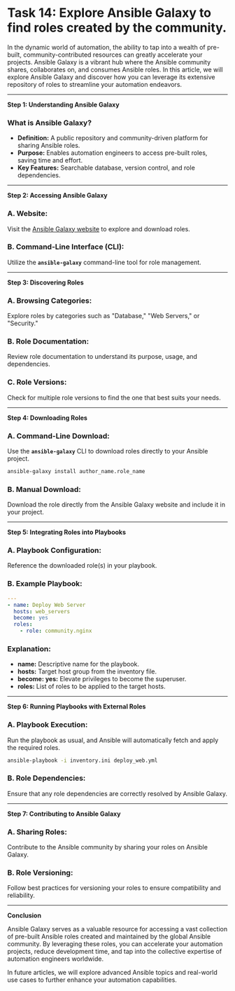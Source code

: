 # Task 14: Explore Ansible Galaxy to find roles created by the community.

In the dynamic world of automation, the ability to tap into a wealth of pre-built, community-contributed resources can greatly accelerate your projects. Ansible Galaxy is a vibrant hub where the Ansible community shares, collaborates on, and consumes Ansible roles. In this article, we will explore Ansible Galaxy and discover how you can leverage its extensive repository of roles to streamline your automation endeavors.

---

**Step 1: Understanding Ansible Galaxy**

### **What is Ansible Galaxy?**

- **Definition:** A public repository and community-driven platform for sharing Ansible roles.
- **Purpose:** Enables automation engineers to access pre-built roles, saving time and effort.
- **Key Features:** Searchable database, version control, and role dependencies.

---

**Step 2: Accessing Ansible Galaxy**

### **A. Website:**

Visit the [Ansible Galaxy website](https://galaxy.ansible.com/) to explore and download roles.

### **B. Command-Line Interface (CLI):**

Utilize the **`ansible-galaxy`** command-line tool for role management.

---

**Step 3: Discovering Roles**

### **A. Browsing Categories:**

Explore roles by categories such as "Database," "Web Servers," or "Security."

### **B. Role Documentation:**

Review role documentation to understand its purpose, usage, and dependencies.

### **C. Role Versions:**

Check for multiple role versions to find the one that best suits your needs.

---

**Step 4: Downloading Roles**

### **A. Command-Line Download:**

Use the **`ansible-galaxy`** CLI to download roles directly to your Ansible project.

```bash
ansible-galaxy install author_name.role_name
```

### **B. Manual Download:**

Download the role directly from the Ansible Galaxy website and include it in your project.

---

**Step 5: Integrating Roles into Playbooks**

### **A. Playbook Configuration:**

Reference the downloaded role(s) in your playbook.

### **B. Example Playbook:**

```yaml
---
- name: Deploy Web Server
  hosts: web_servers
  become: yes
  roles:
    - role: community.nginx
```

### **Explanation:**

- **name:** Descriptive name for the playbook.
- **hosts:** Target host group from the inventory file.
- **become: yes:** Elevate privileges to become the superuser.
- **roles:** List of roles to be applied to the target hosts.

---

**Step 6: Running Playbooks with External Roles**

### **A. Playbook Execution:**

Run the playbook as usual, and Ansible will automatically fetch and apply the required roles.

```bash
ansible-playbook -i inventory.ini deploy_web.yml
```

### **B. Role Dependencies:**

Ensure that any role dependencies are correctly resolved by Ansible Galaxy.

---

**Step 7: Contributing to Ansible Galaxy**

### **A. Sharing Roles:**

Contribute to the Ansible community by sharing your roles on Ansible Galaxy.

### **B. Role Versioning:**

Follow best practices for versioning your roles to ensure compatibility and reliability.

---

**Conclusion**

Ansible Galaxy serves as a valuable resource for accessing a vast collection of pre-built Ansible roles created and maintained by the global Ansible community. By leveraging these roles, you can accelerate your automation projects, reduce development time, and tap into the collective expertise of automation engineers worldwide.

In future articles, we will explore advanced Ansible topics and real-world use cases to further enhance your automation capabilities.